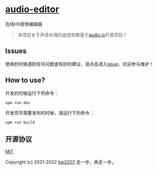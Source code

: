 # [audio-editor](https://hai2007.github.io/audio-editor/)
在线H5音频编辑器

> 本项目关于声音处理的底层依赖基于[audio.js](https://github.com/hai2007/audio.js)开源项目！

## Issues
使用的时候遇到任何问题或有好的建议，请点击进入[issue](https://github.com/hai2007/audio-editor/issues)，欢迎参与维护！

## How to use?

开发的时候运行下列命令：

```
npm run dev
```

开发完毕需要发布的时候，请运行下列命令：

```
npm run build
```

开源协议
---------------------------------------
[MIT](https://github.com/hai2007/audio-editor/blob/master/LICENSE)

Copyright (c) 2021-2022 [hai2007](https://hai2007.gitee.io/sweethome/) 走一步，再走一步。
